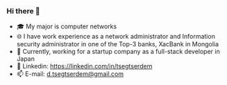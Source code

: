 ### Hi there 👋
- 🎓 My major is computer networks
- 🌐 I have work experience as a network administrator and Information security administrator in one of the Top-3 banks, XacBank in Mongolia
- 🌱 Currently, working for a startup company as a full-stack developer in Japan
- 💬 Linkedin: https://linkedin.com/in/tsegtserdem
- 📫 E-mail: d.tsegtserdem@gmail.com

